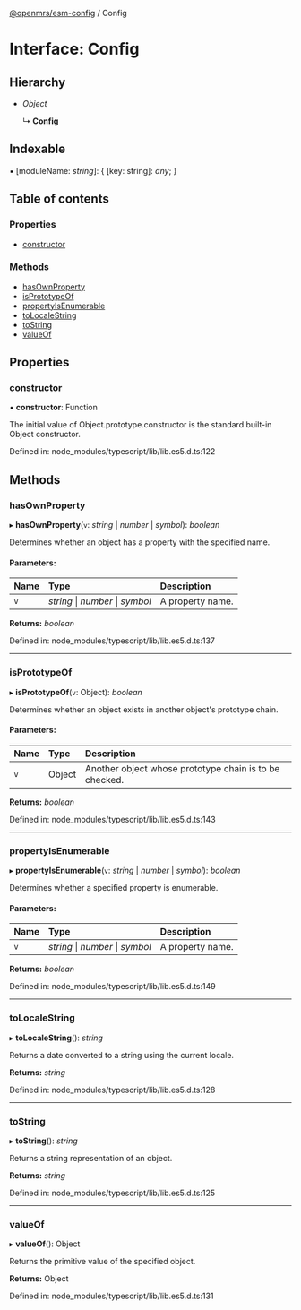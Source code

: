 [@openmrs/esm-config](../API.md) / Config

# Interface: Config

## Hierarchy

* *Object*

  ↳ **Config**

## Indexable

▪ [moduleName: *string*]: { [key: string]: *any*;  }

## Table of contents

### Properties

- [constructor](config.md#constructor)

### Methods

- [hasOwnProperty](config.md#hasownproperty)
- [isPrototypeOf](config.md#isprototypeof)
- [propertyIsEnumerable](config.md#propertyisenumerable)
- [toLocaleString](config.md#tolocalestring)
- [toString](config.md#tostring)
- [valueOf](config.md#valueof)

## Properties

### constructor

• **constructor**: Function

The initial value of Object.prototype.constructor is the standard built-in Object constructor.

Defined in: node_modules/typescript/lib/lib.es5.d.ts:122

## Methods

### hasOwnProperty

▸ **hasOwnProperty**(`v`: *string* \| *number* \| *symbol*): *boolean*

Determines whether an object has a property with the specified name.

#### Parameters:

Name | Type | Description |
:------ | :------ | :------ |
`v` | *string* \| *number* \| *symbol* | A property name.    |

**Returns:** *boolean*

Defined in: node_modules/typescript/lib/lib.es5.d.ts:137

___

### isPrototypeOf

▸ **isPrototypeOf**(`v`: Object): *boolean*

Determines whether an object exists in another object's prototype chain.

#### Parameters:

Name | Type | Description |
:------ | :------ | :------ |
`v` | Object | Another object whose prototype chain is to be checked.    |

**Returns:** *boolean*

Defined in: node_modules/typescript/lib/lib.es5.d.ts:143

___

### propertyIsEnumerable

▸ **propertyIsEnumerable**(`v`: *string* \| *number* \| *symbol*): *boolean*

Determines whether a specified property is enumerable.

#### Parameters:

Name | Type | Description |
:------ | :------ | :------ |
`v` | *string* \| *number* \| *symbol* | A property name.    |

**Returns:** *boolean*

Defined in: node_modules/typescript/lib/lib.es5.d.ts:149

___

### toLocaleString

▸ **toLocaleString**(): *string*

Returns a date converted to a string using the current locale.

**Returns:** *string*

Defined in: node_modules/typescript/lib/lib.es5.d.ts:128

___

### toString

▸ **toString**(): *string*

Returns a string representation of an object.

**Returns:** *string*

Defined in: node_modules/typescript/lib/lib.es5.d.ts:125

___

### valueOf

▸ **valueOf**(): Object

Returns the primitive value of the specified object.

**Returns:** Object

Defined in: node_modules/typescript/lib/lib.es5.d.ts:131
